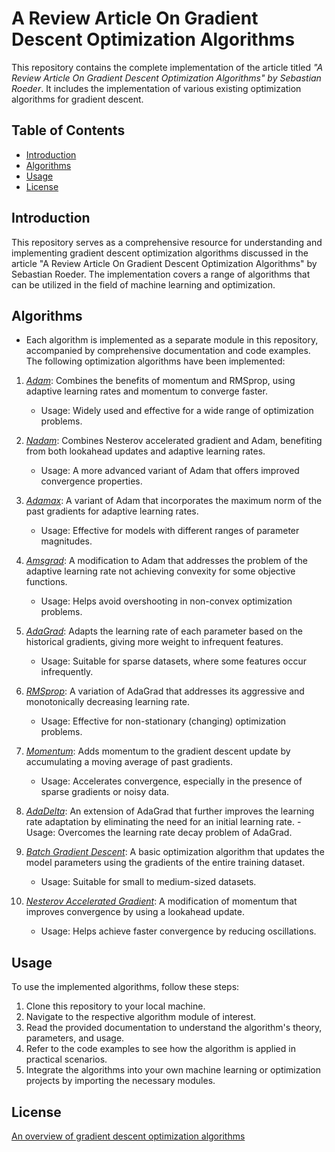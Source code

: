 # A Review Article On Gradient Descent Optimization Algorithms

   This repository contains the complete implementation of the article titled *"A Review Article On Gradient Descent Optimization Algorithms" by Sebastian Roeder*. 
   It includes the implementation of various existing optimization algorithms for gradient descent.


## Table of Contents

   - [Introduction](#introduction)
   - [Algorithms](#algorithms)
   - [Usage](#usage)
   - [License](#license)

## Introduction

   This repository serves as a comprehensive resource for understanding and implementing gradient descent optimization algorithms discussed 
   in the article "A Review Article On Gradient Descent Optimization Algorithms" by Sebastian Roeder. 
   The implementation covers a range of algorithms that can be utilized in the field of machine learning and optimization.

## Algorithms

   * Each algorithm is implemented as a separate module in this repository, accompanied by comprehensive documentation and code examples. 
   The following optimization algorithms have been implemented:

   1. [*Adam*](Source%20Code/Adam.py): Combines the benefits of momentum and RMSprop, using adaptive learning rates and momentum to converge faster.
      - Usage: Widely used and effective for a wide range of optimization problems.


   2. [*Nadam*](Source%20Code/Nadam.py): Combines Nesterov accelerated gradient and Adam, benefiting from both lookahead updates and adaptive learning rates.
       - Usage: A more advanced variant of Adam that offers improved convergence properties.


   3. [*Adamax*](Source%20Code/Adamax.py): A variant of Adam that incorporates the maximum norm of the past gradients for adaptive learning rates.
      - Usage: Effective for models with different ranges of parameter magnitudes.


   4. [*Amsgrad*](Source%20Code/Amsgrad.py): A modification to Adam that addresses the problem of the adaptive learning rate not achieving convexity for some objective functions.
      - Usage: Helps avoid overshooting in non-convex optimization problems.


   5. [*AdaGrad*](Source%20Code/Adagrad.py): Adapts the learning rate of each parameter based on the historical gradients, giving more weight to infrequent features.
      - Usage: Suitable for sparse datasets, where some features occur infrequently.


   6. [*RMSprop*](Source%20Code/RmsProp.py): A variation of AdaGrad that addresses its aggressive and monotonically decreasing learning rate.
      - Usage: Effective for non-stationary (changing) optimization problems.


   7. [*Momentum*](Source%20Code/Momentum.py): Adds momentum to the gradient descent update by accumulating a moving average of past gradients.
      - Usage: Accelerates convergence, especially in the presence of sparse gradients or noisy data.

   
   10. [*AdaDelta*](Source%20Code/Adadelta.py): An extension of AdaGrad that further improves the learning rate adaptation by eliminating the need for an initial learning rate.
      - Usage: Overcomes the learning rate decay problem of AdaGrad.


   8. [*Batch Gradient Descent*](Source%20Code/BatchGradientDescent.py): A basic optimization algorithm that updates the model parameters using the gradients of the entire training dataset.
      - Usage: Suitable for small to medium-sized datasets.


   9. [*Nesterov Accelerated Gradient*](Source%20Code/NesterovAccelarated.py): A modification of momentum that improves convergence by using a lookahead update.
      - Usage: Helps achieve faster convergence by reducing oscillations.


## Usage

   To use the implemented algorithms, follow these steps:

   1. Clone this repository to your local machine.
   2. Navigate to the respective algorithm module of interest.
   3. Read the provided documentation to understand the algorithm's theory, parameters, and usage.
   4. Refer to the code examples to see how the algorithm is applied in practical scenarios.
   5. Integrate the algorithms into your own machine learning or optimization projects by importing the necessary modules.


## License

   [An overview of gradient descent optimization algorithms](https://www.ruder.io/optimizing-gradient-descent/)
